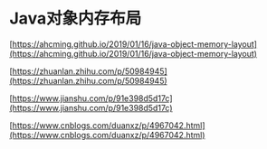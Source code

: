 # Java对象内存布局

[https://ahcming.github.io/2019/01/16/java-object-memory-layout](https://ahcming.github.io/2019/01/16/java-object-memory-layout)

[https://zhuanlan.zhihu.com/p/50984945](https://zhuanlan.zhihu.com/p/50984945)

[https://www.jianshu.com/p/91e398d5d17c](https://www.jianshu.com/p/91e398d5d17c)

[https://www.cnblogs.com/duanxz/p/4967042.html](https://www.cnblogs.com/duanxz/p/4967042.html)

